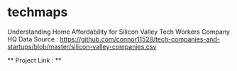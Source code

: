 # techmaps
Understanding Home Affordability for Silicon Valley Tech Workers
Company HQ Data Source : https://github.com/connor11528/tech-companies-and-startups/blob/master/silicon-valley-companies.csv

** Project Link : **
